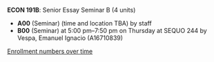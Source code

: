 **ECON 191B**: Senior Essay Seminar B (4 units)

- **A00** (Seminar) (time and location TBA) by staff
- **B00** (Seminar) at 5:00 pm–7:50 pm on Thursday at SEQUO 244 by Vespa, Emanuel Ignacio (A16710839)

[Enrollment numbers over time](./ECON191B.tsv)
